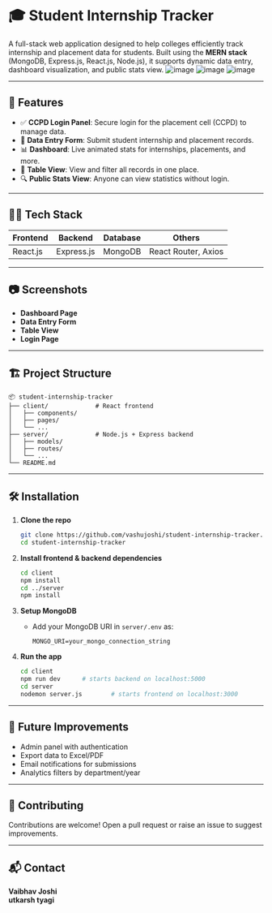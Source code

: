  # 🎓 Student Internship Tracker

A full-stack web application designed to help colleges efficiently track internship and placement data for students. Built using the **MERN stack** (MongoDB, Express.js, React.js, Node.js), it supports dynamic data entry, dashboard visualization, and public stats view.
![image](https://github.com/user-attachments/assets/b5d51fa9-aab6-45d9-9b9a-bbbd2c7f53f2)
![image](https://github.com/user-attachments/assets/adc4a088-f9b3-436b-b478-2a13d8969667)
![image](https://github.com/user-attachments/assets/4017784b-58df-4325-bd54-78e89e089415)



---

## 🚀 Features

- ✅ **CCPD Login Panel**: Secure login for the placement cell (CCPD) to manage data.
- 📝 **Data Entry Form**: Submit student internship and placement records.
- 📊 **Dashboard**: Live animated stats for internships, placements, and more.
- 📂 **Table View**: View and filter all records in one place.
- 🔍 **Public Stats View**: Anyone can view statistics without login.

---

## 🧑‍💻 Tech Stack

| Frontend      | Backend         | Database  | Others              |
| ------------- | --------------- | --------- | ------------------- |
| React.js      | Express.js      | MongoDB   | React Router, Axios |

---

## 📷 Screenshots


- **Dashboard Page**
- **Data Entry Form**
- **Table View**
- **Login Page**

---

## 🏗️ Project Structure

```
📦 student-internship-tracker
├── client/             # React frontend
│   ├── components/
│   ├── pages/
│   └── ...
├── server/             # Node.js + Express backend
│   ├── models/
│   ├── routes/
│   └── ...
└── README.md
```

---

## 🛠️ Installation

1. **Clone the repo**
   ```bash
   git clone https://github.com/vashujoshi/student-internship-tracker.git
   cd student-internship-tracker
   ```

2. **Install frontend & backend dependencies**
   ```bash
   cd client
   npm install
   cd ../server
   npm install
   ```

3. **Setup MongoDB**
   - Add your MongoDB URI in `server/.env` as:
     ```
     MONGO_URI=your_mongo_connection_string
     ```

4. **Run the app**
   ```bash
   cd client
   npm run dev      # starts backend on localhost:5000
   cd server
   nodemon server.js        # starts frontend on localhost:3000
   ```

---

## 🧪 Future Improvements

- Admin panel with authentication
- Export data to Excel/PDF
- Email notifications for submissions
- Analytics filters by department/year

---

## 🙌 Contributing

Contributions are welcome! Open a pull request or raise an issue to suggest improvements.

---

## 📬 Contact

**Vaibhav Joshi**  
**utkarsh tyagi**
